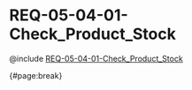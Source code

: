 <!--
    ATTENTION: This file was generated via gradle!
               Do NOT manually edit this file! Any such changes will be overwritten!
-->

# REQ-05-04-01-Check_Product_Stock

@include [REQ-05-04-01-Check_Product_Stock](REQ-05-04-01-Check_Product_Stock.md)

{#page:break}
